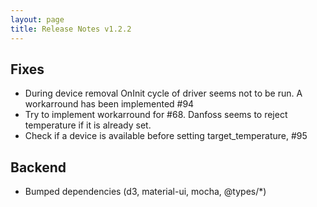 ```yaml
---
layout: page
title: Release Notes v1.2.2
---
```


## Fixes
- During device removal OnInit cycle of driver seems not to be run. A workarround has been implemented #94
- Try to implement workarround for #68. Danfoss seems to reject temperature if it is already set.
- Check if a device is available before setting target_temperature, #95

## Backend
- Bumped dependencies (d3, material-ui, mocha, @types/*)